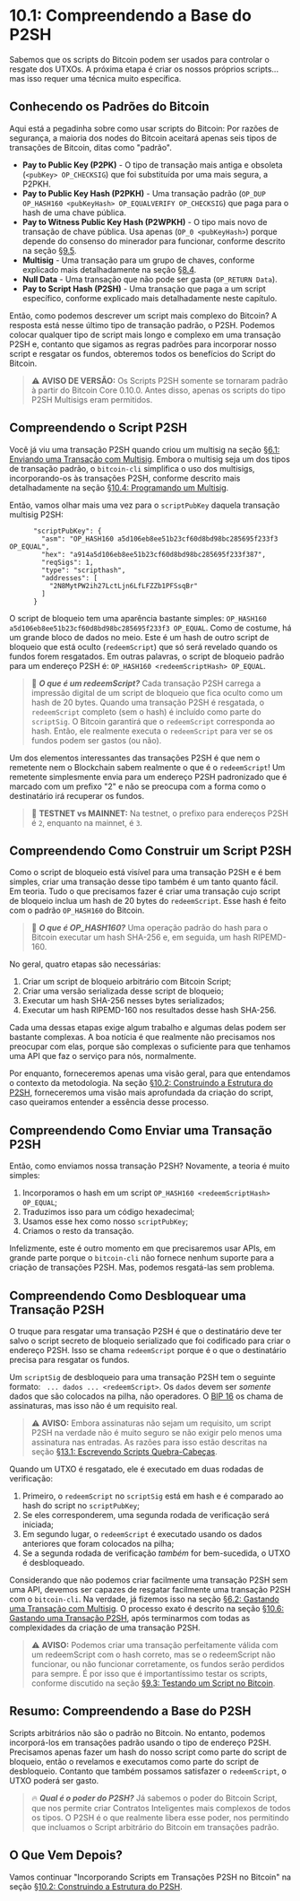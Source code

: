 # 10.1: Compreendendo a Base do P2SH

Sabemos que os scripts do Bitcoin podem ser usados para controlar o resgate dos UTXOs. A próxima etapa é criar os nossos próprios scripts... mas isso requer uma técnica muito específica.

## Conhecendo os Padrões do Bitcoin

Aqui está a pegadinha sobre como usar scripts do Bitcoin: Por razões de segurança, a maioria dos nodes do Bitcoin aceitará apenas seis tipos de transações de Bitcoin, ditas como "padrão".

* __Pay to Public Key (P2PK)__ - O tipo de transação mais antiga e obsoleta (```<pubKey> OP_CHECKSIG```) que foi substituída por uma mais segura, a P2PKH.
* __Pay to Public Key Hash (P2PKH)__ - Uma transação padrão (```OP_DUP OP_HASH160 <pubKeyHash> OP_EQUALVERIFY OP_CHECKSIG```) que paga para o hash de uma chave pública.
* __Pay to Witness Public Key Hash (P2WPKH)__ - O tipo mais novo de transação de chave pública. Usa apenas (```OP_0 <pubKeyHash>```) porque depende do consenso do minerador para funcionar, conforme descrito na seção [§9.5](09_5_Scripting_a_P2WPKH.md).
* __Multisig__ - Uma transação para um grupo de chaves, conforme explicado mais detalhadamente na seção [§8.4](08_4_Scripting_a_Multisig.md).
* __Null Data__ - Uma transação que não pode ser gasta (`OP_RETURN Data`).
* __Pay to Script Hash (P2SH)__ - Uma transação que paga a um script específico, conforme explicado mais detalhadamente neste capítulo.

Então, como podemos descrever um script mais complexo do Bitcoin? A resposta está nesse último tipo de transação padrão, o P2SH. Podemos colocar qualquer tipo de script mais longo e complexo em uma transação P2SH e, contanto que sigamos as regras padrões para incorporar nosso script e resgatar os fundos, obteremos todos os benefícios do Script do Bitcoin.

> :warning: **AVISO DE VERSÃO:** Os Scripts P2SH somente se tornaram padrão à partir do Bitcoin Core 0.10.0. Antes disso, apenas os scripts do tipo P2SH Multisigs eram permitidos.

## Compreendendo o Script P2SH

Você já viu uma transação P2SH quando criou um multisig na seção [§6.1: Enviando uma Transação com Multisig](06_1_Sending_a_Transaction_to_a_Multisig.md). Embora o multisig seja um dos tipos de transação padrão, o ```bitcoin-cli``` simplifica o uso dos multisigs, incorporando-os às transações P2SH, conforme descrito mais detalhadamente na seção [§10.4: Programando um Multisig](10_4_Scripting_a_Multisig.md).

Então, vamos olhar mais uma vez para o ```scriptPubKey``` daquela transação multisig P2SH:
```
      "scriptPubKey": {
        "asm": "OP_HASH160 a5d106eb8ee51b23cf60d8bd98bc285695f233f3 OP_EQUAL",
        "hex": "a914a5d106eb8ee51b23cf60d8bd98bc285695f233f387",
        "reqSigs": 1,
        "type": "scripthash",
        "addresses": [
          "2N8MytPW2ih27LctLjn6LfLFZZb1PFSsqBr"
        ]
      }
```

O script de bloqueio tem uma aparência bastante simples: ```OP_HASH160 a5d106eb8ee51b23cf60d8bd98bc285695f233f3 OP_EQUAL```. Como de costume, há um grande bloco de dados no meio. Este é um hash de outro script de bloqueio que está oculto (```redeemScript```) que só será revelado quando os fundos forem resgatados. Em outras palavras, o script de bloqueio padrão para um endereço P2SH é: ```OP_HASH160 <redeemScriptHash> OP_EQUAL```.

> :book: ***O que é um redeemScript?*** Cada transação P2SH carrega a impressão digital de um script de bloqueio que fica oculto como um hash de 20 bytes. Quando uma transação P2SH é resgatada, o ```redeemScript``` completo (sem o hash) é incluído como parte do ```scriptSig```. O Bitcoin garantirá que o ```redeemScript``` corresponda ao hash. Então, ele realmente executa o ```redeemScript``` para ver se os fundos podem ser gastos (ou não).

Um dos elementos interessantes das transações P2SH é que nem o remetente nem o Blockchain sabem realmente o que é o ```redeemScript```! Um remetente simplesmente envia para um endereço P2SH padronizado que é marcado com um prefixo "2" e não se preocupa com a forma como o destinatário irá recuperar os fundos.

> :link: **TESTNET vs MAINNET:** Na testnet, o prefixo para endereços P2SH é ```2```, enquanto na mainnet, é ```3```.

## Compreendendo Como Construir um Script P2SH

Como o script de bloqueio está visível para uma transação P2SH e é bem simples, criar uma transação desse tipo também é um tanto quanto fácil. Em teoria. Tudo o que precisamos fazer é criar uma transação cujo script de bloqueio inclua um hash de 20 bytes do ```redeemScript```. Esse hash é feito com o padrão ```OP_HASH160``` do Bitcoin.

> :book: ***O que é OP_HASH160?*** Uma operação padrão do hash para o Bitcoin executar um hash SHA-256 e, em seguida, um hash RIPEMD-160.

No geral, quatro etapas são necessárias:

1. Criar um script de bloqueio arbitrário com Bitcoin Script;
2. Criar uma versão serializada desse script de bloqueio;
3. Executar um hash SHA-256 nesses bytes serializados;
4. Executar um hash RIPEMD-160 nos resultados desse hash SHA-256.

Cada uma dessas etapas exige algum trabalho e algumas delas podem ser bastante complexas. A boa notícia é que realmente não precisamos nos preocupar com elas, porque são complexas o suficiente para que tenhamos uma API que faz o serviço para nós, normalmente.

Por enquanto, forneceremos apenas uma visão geral, para que entendamos o contexto da metodologia. Na seção [§10.2: Construindo a Estrutura do P2SH](10_2_Building_the_Structure_of_P2SH.md), forneceremos uma visão mais aprofundada da criação do script, caso queiramos entender a essência desse processo.

## Compreendendo Como Enviar uma Transação P2SH

Então, como enviamos nossa transação P2SH? Novamente, a teoria é muito simples:

1. Incorporamos o hash em um script ```OP_HASH160 <redeemScriptHash> OP_EQUAL```;
2. Traduzimos isso para um código hexadecimal;
3. Usamos esse hex como nosso ```scriptPubKey```;
4. Criamos o resto da transação.

Infelizmente, este é outro momento em que precisaremos usar APIs, em grande parte porque o ```bitcoin-cli``` não fornece nenhum suporte para a criação de transações P2SH. Mas, podemos resgatá-las sem problema.

## Compreendendo Como Desbloquear uma Transação P2SH

O truque para resgatar uma transação P2SH é que o destinatário deve ter salvo o script secreto de bloqueio serializado que foi codificado para criar o endereço P2SH. Isso se chama ```redeemScript``` porque é o que o destinatário precisa para resgatar os fundos.

Um ```scriptSig``` de desbloqueio para uma transação P2SH tem o seguinte formato: ``` ... dados ... <redeemScript>```. Os ```dados``` devem ser _somente_ dados que são colocados na pilha, não operadores. O [BIP 16](https://github.com/bitcoin/bips/blob/master/bip-0016.mediawiki) os chama de assinaturas, mas isso não é um requisito real.

> :warning: **AVISO:** Embora assinaturas não sejam um requisito, um script P2SH na verdade não é muito seguro se não exigir pelo menos uma assinatura nas entradas. As razões para isso estão descritas na seção [§13.1: Escrevendo Scripts Quebra-Cabeças](13_1_Writing_Puzzle_Scripts.md).

Quando um UTXO é resgatado, ele é executado em duas rodadas de verificação:

1. Primeiro, o ```redeemScript``` no ```scriptSig``` está em hash e é comparado ao hash do script no ```scriptPubKey```;
2. Se eles corresponderem, uma segunda rodada de verificação será iniciada;
3. Em segundo lugar, o ```redeemScript``` é executado usando os dados anteriores que foram colocados na pilha;
4. Se a segunda rodada de verificação _também_ for bem-sucedida, o UTXO é desbloqueado.

Considerando que não podemos criar facilmente uma transação P2SH sem uma API, devemos ser capazes de resgatar facilmente uma transação P2SH com o ```bitcoin-cli```. Na verdade, já fizemos isso na seção [§6.2: Gastando uma Transação com Multisig](06_2_Spending_a_Transaction_to_a_Multisig.md). O processo exato é descrito na seção [§10.6: Gastando uma Transação P2SH](10_6_Spending_a_P2SH_Transaction.md), após terminarmos com todas as complexidades da criação de uma transação P2SH.

> :warning: **AVISO:** Podemos criar uma transação perfeitamente válida com um redeemScript com o hash correto, mas se o redeemScript não funcionar, ou não funcionar corretamente, os fundos serão perdidos para sempre. É por isso que é importantíssimo testar os scripts, conforme discutido na seção [§9.3: Testando um Script no Bitcoin](09_3_Testing_a_Bitcoin_Script.md).

## Resumo: Compreendendo a Base do P2SH

Scripts arbitrários não são o padrão no Bitcoin. No entanto, podemos incorporá-los em transações padrão usando o tipo de endereço P2SH. Precisamos apenas fazer um hash do nosso script como parte do script de bloqueio, então o revelamos e executamos como parte do script de desbloqueio. Contanto que  também possamos satisfazer o ```redeemScript```, o UTXO poderá ser gasto.

> :fire: ***Qual é o poder do P2SH?*** Já sabemos o poder do Bitcoin Script, que nos permite criar Contratos Inteligentes mais complexos de todos os tipos. O P2SH é o que realmente libera esse poder, nos permitindo que  incluamos o Script arbitrário do Bitcoin em transações padrão.

## O Que Vem Depois?

Vamos continuar "Incorporando Scripts em Transações P2SH no Bitcoin" na seção [§10.2: Construindo a Estrutura do P2SH](10_2_Building_the_Structure_of_P2SH.md).